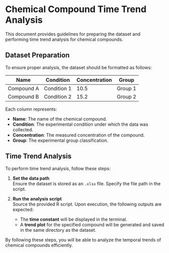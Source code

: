 # Chemical Compound Time Trend Analysis

This document provides guidelines for preparing the dataset and performing time trend analysis for chemical compounds.

## Dataset Preparation

To ensure proper analysis, the dataset should be formatted as follows:

| Name  | Condition | Concentration | Group |
|-------|----------|--------------|-------|
| Compound A | Condition 1 | 10.5 | Group 1 |
| Compound B | Condition 2 | 15.2 | Group 2 |

Each column represents:
- **Name**: The name of the chemical compound.
- **Condition**: The experimental condition under which the data was collected.
- **Concentration**: The measured concentration of the compound.
- **Group**: The experimental group classification.

## Time Trend Analysis

To perform time trend analysis, follow these steps:

1. **Set the data path**  
   Ensure the dataset is stored as an `.xlsx` file. Specify the file path in the script.

2. **Run the analysis script**  
   Source the provided R script. Upon execution, the following outputs are expected:
   - The **time constant** will be displayed in the terminal.
   - A **trend plot** for the specified compound will be generated and saved in the same directory as the dataset.

By following these steps, you will be able to analyze the temporal trends of chemical compounds efficiently.
